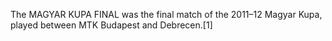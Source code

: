 The MAGYAR KUPA FINAL was the final match of the 2011–12 Magyar Kupa, played between MTK Budapest and Debrecen.[1]
